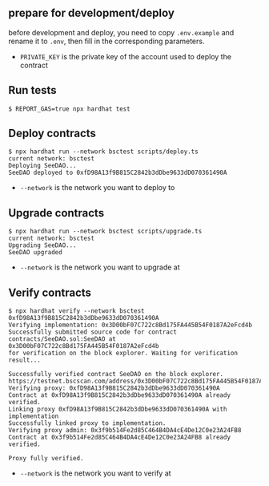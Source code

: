 ## prepare for development/deploy

before development and deploy, you need to copy `.env.example` and rename it to `.env`, then fill in the corresponding parameters.

- `PRIVATE_KEY` is the private key of the account used to deploy the contract

## Run tests

```
$ REPORT_GAS=true npx hardhat test
```

## Deploy contracts

```
$ npx hardhat run --network bsctest scripts/deploy.ts
current network: bsctest
Deploying SeeDAO...
SeeDAO deployed to 0xfD98A13f9B815C2842b3dDbe9633dD070361490A
```

- `--network` is the network you want to deploy to

## Upgrade contracts

```
$ npx hardhat run --network bsctest scripts/upgrade.ts
current network: bsctest
Upgrading SeeDAO...
SeeDAO upgraded
```

- `--network` is the network you want to upgrade at

## Verify contracts

```
$ npx hardhat verify --network bsctest 0xfD98A13f9B815C2842b3dDbe9633dD070361490A
Verifying implementation: 0x3D00bF07C722c8Bd175FA445B54F0187A2eFcd4b
Successfully submitted source code for contract
contracts/SeeDAO.sol:SeeDAO at 0x3D00bF07C722c8Bd175FA445B54F0187A2eFcd4b
for verification on the block explorer. Waiting for verification result...

Successfully verified contract SeeDAO on the block explorer.
https://testnet.bscscan.com/address/0x3D00bF07C722c8Bd175FA445B54F0187A2eFcd4b#code
Verifying proxy: 0xfD98A13f9B815C2842b3dDbe9633dD070361490A
Contract at 0xfD98A13f9B815C2842b3dDbe9633dD070361490A already verified.
Linking proxy 0xfD98A13f9B815C2842b3dDbe9633dD070361490A with implementation
Successfully linked proxy to implementation.
Verifying proxy admin: 0x3f9b514Fe2d85C464B4DA4cE4De12C0e23A24FB8
Contract at 0x3f9b514Fe2d85C464B4DA4cE4De12C0e23A24FB8 already verified.

Proxy fully verified.
```

- `--network` is the network you want to verify at
